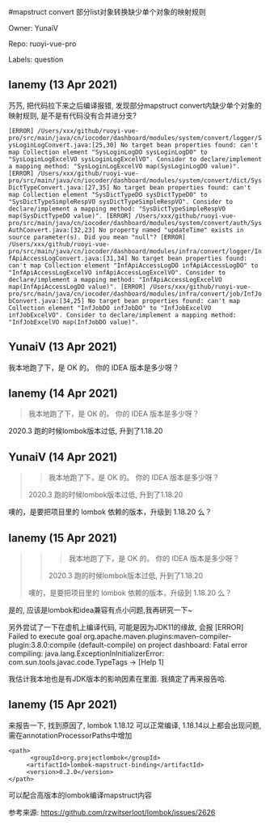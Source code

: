 #mapstruct convert 部分list对象转换缺少单个对象的映射规则

Owner: YunaiV

Repo: ruoyi-vue-pro

Labels: question 

## lanemy (13 Apr 2021)

艿艿, 把代码拉下来之后编译报错, 发现部分mapstruct convert内缺少单个对象的映射规则, 是不是有代码没有合并进分支?


`[ERROR] /Users/xxx/github/ruoyi-vue-pro/src/main/java/cn/iocoder/dashboard/modules/system/convert/logger/SysLoginLogConvert.java:[25,30] No target bean properties found: can't map Collection element "SysLoginLogDO sysLoginLogDO" to "SysLoginLogExcelVO sysLoginLogExcelVO". Consider to declare/implement a mapping method: "SysLoginLogExcelVO map(SysLoginLogDO value)".
[ERROR] /Users/xxx/github/ruoyi-vue-pro/src/main/java/cn/iocoder/dashboard/modules/system/convert/dict/SysDictTypeConvert.java:[27,35] No target bean properties found: can't map Collection element "SysDictTypeDO sysDictTypeDO" to "SysDictTypeSimpleRespVO sysDictTypeSimpleRespVO". Consider to declare/implement a mapping method: "SysDictTypeSimpleRespVO map(SysDictTypeDO value)".
[ERROR] /Users/xxx/github/ruoyi-vue-pro/src/main/java/cn/iocoder/dashboard/modules/system/convert/auth/SysAuthConvert.java:[32,23] No property named "updateTime" exists in source parameter(s). Did you mean "null"?
[ERROR] /Users/xxx/github/ruoyi-vue-pro/src/main/java/cn/iocoder/dashboard/modules/infra/convert/logger/InfApiAccessLogConvert.java:[31,34] No target bean properties found: can't map Collection element "InfApiAccessLogDO infApiAccessLogDO" to "InfApiAccessLogExcelVO infApiAccessLogExcelVO". Consider to declare/implement a mapping method: "InfApiAccessLogExcelVO map(InfApiAccessLogDO value)".
[ERROR] /Users/xxx/github/ruoyi-vue-pro/src/main/java/cn/iocoder/dashboard/modules/infra/convert/job/InfJobConvert.java:[34,25] No target bean properties found: can't map Collection element "InfJobDO infJobDO" to "InfJobExcelVO infJobExcelVO". Consider to declare/implement a mapping method: "InfJobExcelVO map(InfJobDO value)".`






## YunaiV (13 Apr 2021)

我本地跑了下，是 OK 的。
你的 IDEA 版本是多少呀？

## lanemy (14 Apr 2021)

> 我本地跑了下，是 OK 的。
> 你的 IDEA 版本是多少呀？

2020.3  跑的时候lombok版本过低, 升到了1.18.20

## YunaiV (14 Apr 2021)

> > 我本地跑了下，是 OK 的。
> > 你的 IDEA 版本是多少呀？
> 
> 2020.3 跑的时候lombok版本过低, 升到了1.18.20

噢的，是要把项目里的 lombok 依赖的版本，升级到 1.18.20 么？

## lanemy (15 Apr 2021)

> > > 我本地跑了下，是 OK 的。
> > > 你的 IDEA 版本是多少呀？
> > 
> > 
> > 2020.3 跑的时候lombok版本过低, 升到了1.18.20
> 
> 噢的，是要把项目里的 lombok 依赖的版本，升级到 1.18.20 么？

是的, 应该是lombok和idea兼容有点小问题,我再研究一下~

另外尝试了一下在虚机上编译代码, 可能是因为JDK11的缘故, 会报
[ERROR] Failed to execute goal org.apache.maven.plugins:maven-compiler-plugin:3.8.0:compile (default-compile) on project dashboard: Fatal error compiling: java.lang.ExceptionInInitializerError: com.sun.tools.javac.code.TypeTags -> [Help 1]

我估计我本地也是有JDK版本的影响因素在里面. 我搞定了再来报告哈.

## lanemy (15 Apr 2021)

来报告一下, 找到原因了, lombok 1.18.12 可以正常编译, 1.18.14以上都会出现问题, 需在annotationProcessorPaths中增加
```
<path>
      <groupId>org.projectlombok</groupId>
     <artifactId>lombok-mapstruct-binding</artifactId>
     <version>0.2.0</version>
</path>
```

可以配合高版本的lombok编译mapstruct内容

参考来源: https://github.com/rzwitserloot/lombok/issues/2626 

